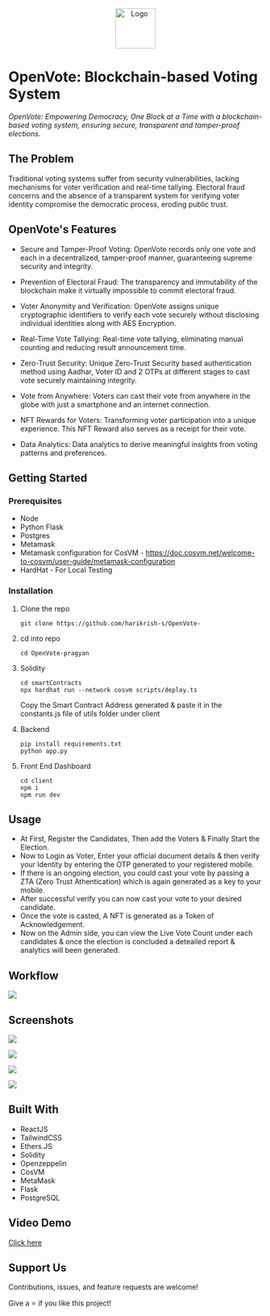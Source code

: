 <div align="center">
    <img src="readme-assets/logo-readme.png" alt="Logo" height="80">
  </div>

# OpenVote: Blockchain-based Voting System

*OpenVote: Empowering Democracy, One Block at a Time with a blockchain-based voting system, ensuring secure, transparent and tamper-proof elections.*

## The Problem
Traditional voting systems suffer from security vulnerabilities, lacking mechanisms for voter verification and real-time tallying. Electoral fraud concerns and the absence of a transparent system for verifying voter identity compromise the democratic process, eroding public trust.

## OpenVote's Features
- Secure and Tamper-Proof Voting: OpenVote records only one vote and each in a decentralized, tamper-proof manner, guaranteeing supreme security and integrity.

- Prevention of Electoral Fraud: The transparency and immutability of the blockchain
make it virtually impossible to commit electoral fraud.

- Voter Anonymity and Verification: OpenVote assigns unique cryptographic identifiers to verify each vote securely without disclosing individual identities along with AES Encryption.

- Real-Time Vote Tallying: Real-time vote tallying, eliminating manual counting and reducing result announcement time.

- Zero-Trust Security: Unique Zero-Trust Security based authentication method using Aadhar, Voter ID and 2 OTPs at different stages to cast vote securely maintaining integrity.

- Vote from Anywhere: Voters can cast their vote from anywhere in the globe with just a smartphone and an internet connection.

- NFT Rewards for Voters: Transforming voter participation into a unique experience. This NFT Reward also serves as a receipt for their vote.

- Data Analytics:  Data analytics to derive meaningful insights from voting patterns and preferences.

## Getting Started

### Prerequisites

* Node
* Python Flask
* Postgres
* Metamask
* Metamask configuration for CosVM - https://doc.cosvm.net/welcome-to-cosvm/user-guide/metamask-configuration
* HardHat - For Local Testing

### Installation



1. Clone the repo
   ```
   git clone https://github.com/harikrish-s/OpenVote-
   ```
   
2. cd into repo
   ```
   cd OpenVote-pragyan
   ```
   
3. Solidity
   ```
   cd smartContracts
   npx hardhat run --network cosvm scripts/deploy.ts
   ```
   Copy the Smart Contract Address generated & paste it in the constants.js file of utils folder under client
  

4. Backend
   ```
   pip install requirements.txt
   python app.py
   ```
      
5. Front End Dashboard
   ```
   cd client
   npm i
   npm run dev
   ```

<!-- USAGE EXAMPLES -->
## Usage

- At First, Register the Candidates, Then add the Voters & Finally Start the Election.
- Now to Login as Voter, Enter your official document details & then verify your Identity by entering the OTP generated to your registered mobile.
- If there is an ongoing election, you could cast your vote by passing a ZTA (Zero Trust Athentication) which is again generated as a key to your mobile.
- After successful verify you can now cast your vote to your desired candidate.
- Once the vote is casted, A NFT is generated as a Token of Acknowledgement.
- Now on the Admin side, you can view the Live Vote Count under each candidates & once the election is concluded a deteailed report & analytics will been generated.

## Workflow

![](/screenshots/fc.png)


## Screenshots

![](/screenshots/a1.png)

![](/screenshots/a2.png)

![](/screenshots/a3.png)

![](/screenshots/a4.png)


## Built With

- ReactJS
- TailwindCSS
- Ethers.JS
- Solidity
- Openzeppelin
- CosVM
- MetaMask
- Flask
- PostgreSQL

## Video Demo
<a href="https://drive.google.com/file/d/1RPO9ZHSPX-sjxImTTyCg-KXOBzhnSeWx/view?usp=sharing">Click here</a>


## Support Us

Contributions, issues, and feature requests are welcome!

Give a ⭐️ if you like this project!
